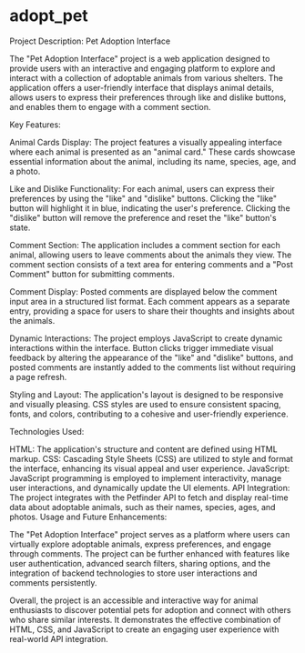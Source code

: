 # adopt_pet
Project Description: Pet Adoption Interface

The "Pet Adoption Interface" project is a web application designed to provide users with an interactive and engaging platform to explore and interact with a collection of adoptable animals from various shelters. The application offers a user-friendly interface that displays animal details, allows users to express their preferences through like and dislike buttons, and enables them to engage with a comment section.

Key Features:

Animal Cards Display: The project features a visually appealing interface where each animal is presented as an "animal card." These cards showcase essential information about the animal, including its name, species, age, and a photo.

Like and Dislike Functionality: For each animal, users can express their preferences by using the "like" and "dislike" buttons. Clicking the "like" button will highlight it in blue, indicating the user's preference. Clicking the "dislike" button will remove the preference and reset the "like" button's state.

Comment Section: The application includes a comment section for each animal, allowing users to leave comments about the animals they view. The comment section consists of a text area for entering comments and a "Post Comment" button for submitting comments.

Comment Display: Posted comments are displayed below the comment input area in a structured list format. Each comment appears as a separate entry, providing a space for users to share their thoughts and insights about the animals.

Dynamic Interactions: The project employs JavaScript to create dynamic interactions within the interface. Button clicks trigger immediate visual feedback by altering the appearance of the "like" and "dislike" buttons, and posted comments are instantly added to the comments list without requiring a page refresh.

Styling and Layout: The application's layout is designed to be responsive and visually pleasing. CSS styles are used to ensure consistent spacing, fonts, and colors, contributing to a cohesive and user-friendly experience.

Technologies Used:

HTML: The application's structure and content are defined using HTML markup.
CSS: Cascading Style Sheets (CSS) are utilized to style and format the interface, enhancing its visual appeal and user experience.
JavaScript: JavaScript programming is employed to implement interactivity, manage user interactions, and dynamically update the UI elements.
API Integration: The project integrates with the Petfinder API to fetch and display real-time data about adoptable animals, such as their names, species, ages, and photos.
Usage and Future Enhancements:

The "Pet Adoption Interface" project serves as a platform where users can virtually explore adoptable animals, express preferences, and engage through comments. The project can be further enhanced with features like user authentication, advanced search filters, sharing options, and the integration of backend technologies to store user interactions and comments persistently.

Overall, the project is an accessible and interactive way for animal enthusiasts to discover potential pets for adoption and connect with others who share similar interests. It demonstrates the effective combination of HTML, CSS, and JavaScript to create an engaging user experience with real-world API integration.
